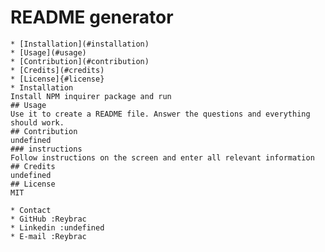 # README generator
    
    * [Installation](#installation)
    * [Usage](#usage)
    * [Contribution](#contribution)
    * [Credits](#credits)
    * [License]{#license}
    * Installation
    Install NPM inquirer package and run
    ## Usage
    Use it to create a README file. Answer the questions and everything should work.
    ## Contribution
    undefined
    ### instructions
    Follow instructions on the screen and enter all relevant information
    ## Credits
    undefined
    ## License
    MIT

    * Contact
    * GitHub :Reybrac
    * Linkedin :undefined
    * E-mail :Reybrac